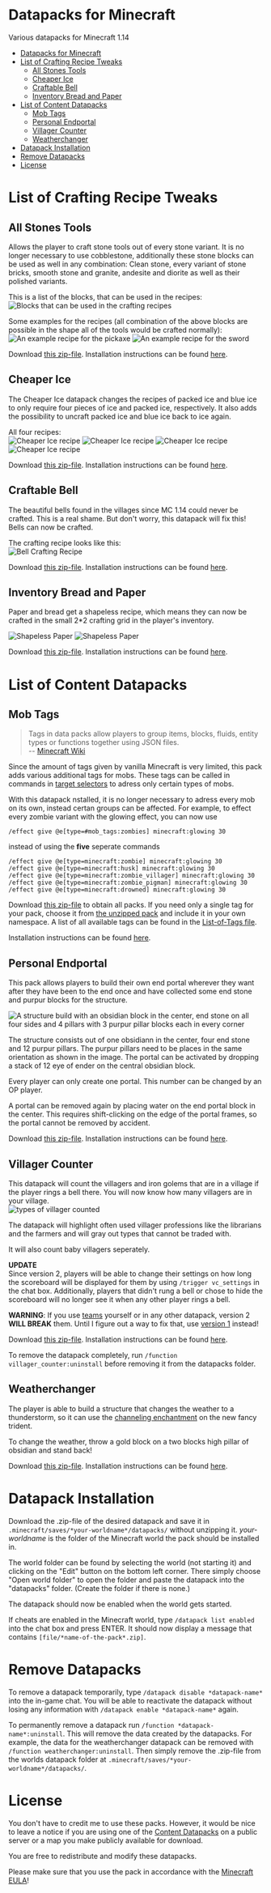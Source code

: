 # Datapacks for Minecraft
Various datapacks for Minecraft 1.14

- [Datapacks for Minecraft](#Datapacks-for-Minecraft)
- [List of Crafting Recipe Tweaks](#List-of-Crafting-Recipe-Tweaks)
  - [All Stones Tools](#All-Stones-Tools)
  - [Cheaper Ice](#Cheaper-Ice)
  - [Craftable Bell](#Craftable-Bell)
  - [Inventory Bread and Paper](#Inventory-Bread-and-Paper)
- [List of Content Datapacks](#List-of-Content-Datapacks)
  - [Mob Tags](#Mob-Tags)
  - [Personal Endportal](#Personal-Endportal)
  - [Villager Counter](#Villager-Counter)
  - [Weatherchanger](#Weatherchanger)
- [Datapack Installation](#Datapack-Installation)
- [Remove Datapacks](#Remove-Datapacks)
- [License](#License)

# List of Crafting Recipe Tweaks

## All Stones Tools
Allows the player to craft stone tools out of every stone variant. It is no longer necessary to use cobblestone, additionally these stone blocks can be used as well in any combination: Clean stone, every variant of stone bricks, smooth stone and granite, andesite and diorite as well as their polished variants.

This is a list of the blocks, that can be used in the recipes:<br>
![](images/All_Stones_Tools-blocks.png "Blocks that can be used in the crafting recipes")

Some examples for the recipes (all combination of the above blocks are possible in the shape all of the tools would be crafted normally):<br>
![An example recipe for the pickaxe](images/All_Stones_Tools-recipe1.png "Example pickaxe recipe")
![An example recipe for the sword](images/All_Stones_Tools-recipe2.png "Example sword recipe")

Download [this zip-file](_packs/All_Stones_Tools-V1.zip). Installation instructions can be found [here](#Datapack-Installation).

## Cheaper Ice
The Cheaper Ice datapack changes the recipes of packed ice and blue ice to only require four pieces of ice and packed ice, respectively. It also adds the possibility to uncraft packed ice and blue ice back to ice again.

All four recipes:<br>
![Cheaper Ice recipe](images/Cheaper_Ice-Packed_Ice1.png "Ice to Packed Ice crafting recipe")
![Cheaper Ice recipe](images/Cheaper_Ice-Blue_Ice.png "Packed Ice to Blue Ice crafting recipe")
![Cheaper Ice recipe](images/Cheaper_Ice-Packed_Ice2.png "Blue Ice to Packed Ice crafting recipe")
![Cheaper Ice recipe](images/Cheaper_Ice-Ice.png "Packed Ice to Ice crafting recipe")

Download [this zip-file](_packs/Cheaper_Ice-V1.zip). Installation instructions can be found [here](#Datapack-Installation).

## Craftable Bell
The beautiful bells found in the villages since MC 1.14 could never be crafted. This is a real shame. But don't worry, this datapack will fix this! Bells can now be crafted.

The crafting recipe looks like this:<br>
![Bell Crafting Recipe](images/Craftable_Bell.png "Bell Crafting Recipe")

Download [this zip-file](_packs/Craftable_Bell-V1.zip). Installation instructions can be found [here](#Datapack-Installation).

## Inventory Bread and Paper
Paper and bread get a shapeless recipe, which means they can now be crafted in the small 2*2 crafting grid in the player's inventory.

![Shapeless Paper](images/Shapeless_Paper-Bread.png "Shapeless bread recipe")
![Shapeless Paper](images/Shapeless_Paper.png "Shapeless paper recipe")

Download [this zip-file](_packs/Inventory_Bread_and_Paper-V1.zip). Installation instructions can be found [here](#Datapack-Installation).

# List of Content Datapacks

## Mob Tags
> Tags in data packs allow players to group items, blocks, fluids, entity types or functions together using JSON files.<br>
> -- [Minecraft Wiki](https://minecraft.gamepedia.com/index.php?title=Tag&oldid=1416823)

Since the amount of tags given by vanilla Minecraft is very limited, this pack adds various additional tags for mobs. These tags can be called in commands in [target selectors](https://minecraft.gamepedia.com/Commands#Target_selectors) to adress only certain types of mobs.

With this datapack nstalled, it is no longer necessary to adress every mob on its own, instead certan groups can be affected. For example, to effect every zombie variant with the glowing effect, you can now use

```
/effect give @e[type=#mob_tags:zombies] minecraft:glowing 30
```

instead of using the **five** seperate commands

```
/effect give @e[type=minecraft:zombie] minecraft:glowing 30
/effect give @e[type=minecraft:husk] minecraft:glowing 30
/effect give @e[type=minecraft:zombie_villager] minecraft:glowing 30
/effect give @e[type=minecraft:zombie_pigman] minecraft:glowing 30
/effect give @e[type=minecraft:drowned] minecraft:glowing 30
```

Download [this zip-file](_packs/Mob_Tags-V1.zip) to obtain all packs. If you need only a single tag for your pack, choose it from [the unzipped pack](mob_tags/data/mob_tags/tags/entity_types/) and include it in your own namespace. A list of all available tags can be found in the [List-of-Tags file](List-of-Tags.md#Tags).

Installation instructions can be found [here](#Datapack-Installation).

## Personal Endportal
This pack allows players to build their own end portal wherever they want after they have been to the end once and have collected some end stone and purpur blocks for the structure.

![A structure build with an obsidian block in the center, end stone on all four sides and 4 pillars with 3 purpur pillar blocks each in every corner](images/personal_endportal-structure.png "The structure for the personal end portal")

The structure consists out of one obsidiann in the center, four end stone and 12 purpur pillars. The purpur pillars need to be places in the same orientation as shown in the image. The portal can be activated by dropping a stack of 12 eye of ender on the central obsidian block.

Every player can only create one portal. This number can be changed by an OP player.

A portal can be removed again by placing water on the end portal block in the center. This requires shift-clicking on the edge of the portal frames, so the portal cannot be removed by accident.

Download [this zip-file](_packs/Personal_Endportal-V2.zip). Installation instructions can be found [here](#Datapack-Installation).

## Villager Counter
This datapack will count the villagers and iron golems that are in a village if the player rings a bell there. You will now know how many villagers are in your village.<br>
![types of villager counted](images/Villager_Counter-scoreboard.png "types of villagers")

The datapack will highlight often used villager professions like the librarians and the farmers and will gray out types that cannot be traded with.

It will also count baby villagers seperately.

**UPDATE**<br>
Since version 2, players will be able to change their settings on how long the scoreboard will be displayed for them by using `/trigger vc_settings` in the chat box. Additionally, players that didn't rung a bell or chose to hide the scoreboard will no longer see it when any other player rings a bell.

**WARNING**: If you use [teams](https://minecraft.gamepedia.com/Commands/team) yourself or in any other datapack, version 2 **WILL BREAK** them. Until I figure out a way to fix that, use  [version 1](https://github.com/manuel-st/mc-datapacks/blob/master/_packs/Villager_Counter-V1.zip) instead!

Download [this zip-file](_packs/Villager_Counter-V2.zip). Installation instructions can be found [here](#Datapack-Installation).

To remove the datapack completely, run `/function villager_counter:uninstall` before removing it from the datapacks folder.

## Weatherchanger
The player is able to build a structure that changes the weather to a thunderstorm, so it can use the [channeling enchantment](https://minecraft.gamepedia.com/Channeling) on the new fancy trident.

To change the weather, throw a gold block on a two blocks high pillar of obsidian and stand back!

Download [this zip-file](_packs/Weatherchanger-V2.zip). Installation instructions can be found [here](#Datapack-Installation).

# Datapack Installation
Download the .zip-file of the desired datapack and save it in `.minecraft/saves/*your-worldname*/datapacks/` without unzipping it. *your-worldname* is the folder of the Minecraft world the pack should be installed in.

The world folder can be found by selecting the world (not starting it) and clicking on the "Edit" button on the bottom left corner. There simply choose "Open world folder" to open the folder and paste the datapack into the "datapacks" folder. (Create the folder if there is none.)

The datapack should now be enabled when the world gets started.

If cheats are enabled in the Minecraft world, type `/datapack list enabled` into the chat box and press ENTER. It should now display a message that contains `[file/*name-of-the-pack*.zip]`.

# Remove Datapacks
To remove a datapack temporarily, type `/datapack disable *datapack-name*` into the in-game chat. You will be able to reactivate the datapack without losing any information with `/datapack enable *datapack-name*` again.

To permanently remove a datapack run `/function *datapack-name*:uninstall`. This will remove the data created by the datapacks. For example, the data for the weatherchanger datapack can be removed with `/function weatherchanger:uninstall`. Then simply remove the .zip-file from the worlds datapack folder at `.minecraft/saves/*your-worldname*/datapacks/`.

# License
You don't have to credit me to use these packs. However, it would be nice to leave a notice if you are using one of the [Content Datapacks](#List-of-Content-Datapacks) on a public server or a map you make publicly available for download.

You are free to redistribute and modify these datapacks.

Please make sure that you use the pack in accordance with the [Minecraft EULA](https://account.mojang.com/documents/minecraft_eula)!
